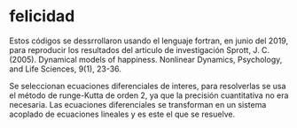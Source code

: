 # felicidad
Estos códigos se dessrrollaron usando el lenguaje fortran, en junio del 2019, para reproducir los resultados del articulo de investigación Sprott, J. C. (2005). Dynamical models of happiness. Nonlinear Dynamics, Psychology, and Life Sciences, 9(1), 23-36.

Se seleccionan ecuaciones diferenciales de interes, para resolverlas se usa el método de runge-Kutta de orden 2, ya que la precisión cuantitativa
no era necesaria.
Las ecuaciones diferenciales se transforman en un sistema acoplado de ecuaciones lineales y es este el que se resuelve.
